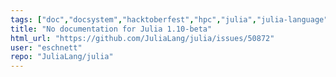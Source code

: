 ```yaml
---
tags: ["doc","docsystem","hacktoberfest","hpc","julia","julia-language","julialang","machine-learning","numerical","programming-language","science","scientific"]
title: "No documentation for Julia 1.10-beta"
html_url: "https://github.com/JuliaLang/julia/issues/50872"
user: "eschnett"
repo: "JuliaLang/julia"
---
```


